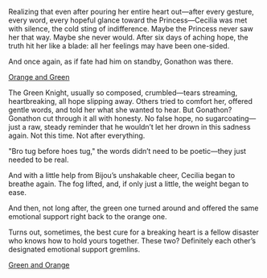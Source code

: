 <!-- title: The Knight at Home with the Wolves -->

Realizing that even after pouring her entire heart out—after every gesture, every word, every hopeful glance toward the Princess—Cecilia was met with silence, the cold sting of indifference. Maybe the Princess never saw her that way. Maybe she never would. After six days of aching hope, the truth hit her like a blade: all her feelings may have been one-sided.

And once again, as if fate had him on standby, Gonathon was there.

[Orange and Green](#embed:https://www.youtube.com/live/I75IWfMGVgM?si=ie9yZ74ftKZFa7Vb&t=9258)

The Green Knight, usually so composed, crumbled—tears streaming, heartbreaking, all hope slipping away. Others tried to comfort her, offered gentle words, and told her what she wanted to hear. But Gonathon? Gonathon cut through it all with honesty. No false hope, no sugarcoating—just a raw, steady reminder that he wouldn’t let her drown in this sadness again. Not this time. Not after everything.

"Bro tug before hoes tug," the words didn’t need to be poetic—they just needed to be real.

And with a little help from Bijou’s unshakable cheer, Cecilia began to breathe again. The fog lifted, and, if only just a little, the weight began to ease.

And then, not long after, the green one turned around and offered the same emotional support right back to the orange one.

Turns out, sometimes, the best cure for a breaking heart is a fellow disaster who knows how to hold yours together. These two? Definitely each other’s designated emotional support gremlins.

[Green and Orange](#embed:https://www.youtube.com/live/I75IWfMGVgM?si=zgv4cfWTrxUWc4j3&t=10106)
